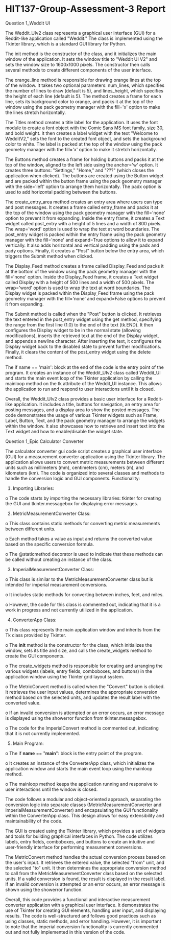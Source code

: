 # HIT137-Group-Assessment-3 Report
Question 1_Weddit UI

The Weddit_UIv2 class represents a graphical user interface (GUI) for a Reddit-like application called "Weddit." The class is implemented using the Tkinter library, which is a standard GUI library for Python.

The init method is the constructor of the class, and it initializes the main window of the application. It sets the window title to "Weddit UI V2" and sets the window size to 1600x1000 pixels. The constructor then calls several methods to create different components of the user interface.

The orange_line method is responsible for drawing orange lines at the top of the window. It takes two optional parameters: num_lines, which specifies the number of lines to draw (default is 5), and lines_height, which specifies the height of each line (default is 5). The method creates a frame for each line, sets its background color to orange, and packs it at the top of the window using the pack geometry manager with the fill='x' option to make the lines stretch horizontally.

The Titles method creates a title label for the application. It uses the font module to create a font object with the Comic Sans MS font family, size 30, and bold weight. It then creates a label widget with the text "Welcome to WedditV2," sets the font to the created font object, and sets the background color to white. The label is packed at the top of the window using the pack geometry manager with the fill='x' option to make it stretch horizontally.

The Buttons method creates a frame for holding buttons and packs it at the top of the window, aligned to the left side using the anchor='w' option. It creates three buttons: "Settings," "Home," and "???" (which closes the application when clicked). The buttons are created using the Button widget and are packed within the button frame using the pack geometry manager with the side='left' option to arrange them horizontally. The padx option is used to add horizontal padding between the buttons.

The create_entry_area method creates an entry area where users can type and post messages. It creates a frame called entry_frame and packs it at the top of the window using the pack geometry manager with the fill='none' option to prevent it from expanding. Inside the entry frame, it creates a Text widget called post_entry with a height of 5 lines and a width of 800 pixels. The wrap='word' option is used to wrap the text at word boundaries. The post_entry widget is packed within the entry frame using the pack geometry manager with the fill='none' and expand=True options to allow it to expand vertically. It also adds horizontal and vertical padding using the padx and pady options. Finally, it creates a "Post" button below the entry area, which triggers the Submit method when clicked.

The Display_Feed method creates a frame called Display_Feed and packs it at the bottom of the window using the pack geometry manager with the fill='none' option. Inside the Display_Feed frame, it creates a Text widget called Display with a height of 500 lines and a width of 500 pixels. The wrap='word' option is used to wrap the text at word boundaries. The Display widget is packed within the Display_Feed frame using the pack geometry manager with the fill='none' and expand=False options to prevent it from expanding.

The Submit method is called when the "Post" button is clicked. It retrieves the text entered in the post_entry widget using the get method, specifying the range from the first line (1.0) to the end of the text (tk.END). It then configures the Display widget to be in the normal state (allowing modifications), inserts the retrieved text at the end of the Display widget, and appends a newline character. After inserting the text, it configures the Display widget back to the disabled state to prevent further modifications. Finally, it clears the content of the post_entry widget using the delete method.

The if name == 'main': block at the end of the code is the entry point of the program. It creates an instance of the Weddit_UIv2 class called Weddit_UI and starts the main event loop of the Tkinter application by calling the mainloop method on the tk attribute of the Weddit_UI instance. This allows the application to run and respond to user interactions until it is closed.

Overall, the Weddit_UIv2 class provides a basic user interface for a Reddit-like application. It includes a title, buttons for navigation, an entry area for posting messages, and a display area to show the posted messages. The code demonstrates the usage of various Tkinter widgets such as Frame, Label, Button, Text, and the pack geometry manager to arrange the widgets within the window. It also showcases how to retrieve and insert text into the Text widget and how to enable/disable the widget state.

Question 1_Epic Calculator Converter

The calculator converter gui code script creates a graphical user interface (GUI) for a measurement converter application using the Tkinter library. The application allows users to convert metric measurements between different units such as millimeters (mm), centimeters (cm), meters (m), and kilometers (km). The code is organized into several classes and methods to handle the conversion logic and GUI components.
Functionality:

1.	Importing Libraries: 

o	The code starts by importing the necessary libraries: tkinter for creating the GUI and tkinter.messagebox for displaying error messages.

2.	MetricMeasurementConverter Class:
 
o	This class contains static methods for converting metric measurements between different units.

o	Each method takes a value as input and returns the converted value based on the specific conversion formula.

o	The @staticmethod decorator is used to indicate that these methods can be called without creating an instance of the class.

3.	ImperialMeasurementConverter Class:

o	This class is similar to the MetricMeasurementConverter class but is intended for imperial measurement conversions.

o	It includes static methods for converting between inches, feet, and miles.

o	However, the code for this class is commented out, indicating that it is a work in progress and not currently utilized in the application.

4.	ConverterApp Class:

o	This class represents the main application window and inherits from the Tk class provided by Tkinter.

o	The __init__ method is the constructor for the class, which initializes the window, sets its title and size, and calls the create_widgets method to create the GUI components.

o	The create_widgets method is responsible for creating and arranging the various widgets (labels, entry fields, comboboxes, and buttons) in the application window using the Tkinter grid layout system.

o	The MetricConvert method is called when the "Convert" button is clicked. It retrieves the user input values, determines the appropriate conversion method based on the selected units, and updates the result label with the converted value.

o	If an invalid conversion is attempted or an error occurs, an error message is displayed using the showerror function from tkinter.messagebox.

o	The code for the ImperialConvert method is commented out, indicating that it is not currently implemented.

5.	Main Program:

o	The if __name__ == "__main__": block is the entry point of the program.

o	It creates an instance of the ConverterApp class, which initializes the application window and starts the main event loop using the mainloop method.

o	The mainloop method keeps the application running and responsive to user interactions until the window is closed.

The code follows a modular and object-oriented approach, separating the conversion logic into separate classes (MetricMeasurementConverter and ImperialMeasurementConverter) and encapsulating the GUI functionality within the ConverterApp class. This design allows for easy extensibility and maintainability of the code.

The GUI is created using the Tkinter library, which provides a set of widgets and tools for building graphical interfaces in Python. The code utilizes labels, entry fields, comboboxes, and buttons to create an intuitive and user-friendly interface for performing measurement conversions.

The MetricConvert method handles the actual conversion process based on the user's input. It retrieves the entered value, the selected "from" unit, and the selected "to" unit. It then determines the appropriate conversion method to call from the MetricMeasurementConverter class based on the selected units. If a valid conversion is found, the result is displayed in the result label. If an invalid conversion is attempted or an error occurs, an error message is shown using the showerror function.

Overall, this code provides a functional and interactive measurement converter application with a graphical user interface. It demonstrates the use of Tkinter for creating GUI elements, handling user input, and displaying results. The code is well-structured and follows good practices such as using classes, static methods, and error handling. However, it is important to note that the imperial conversion functionality is currently commented out and not fully implemented in this version of the code.


